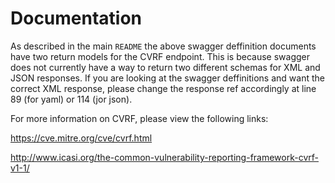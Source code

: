 # Documentation

As described in the main `README` the above swagger deffinition documents have two return models for the CVRF endpoint. This is because swagger does not currently have a way to return two different schemas for XML and JSON responses. If you are looking at the swagger deffinitions and want the correct XML response, please change the response ref accordingly at line 89 (for yaml) or 114 (jor json).

For more information on CVRF, please view the following links:

https://cve.mitre.org/cve/cvrf.html

http://www.icasi.org/the-common-vulnerability-reporting-framework-cvrf-v1-1/

